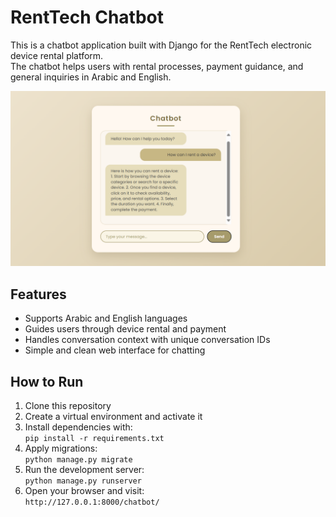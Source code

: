 # RentTech Chatbot

This is a chatbot application built with Django for the RentTech electronic device rental platform.  
The chatbot helps users with rental processes, payment guidance, and general inquiries in Arabic and English.

![Chatbot Screenshot](images/chatbot.png)

## Features
- Supports Arabic and English languages
- Guides users through device rental and payment
- Handles conversation context with unique conversation IDs
- Simple and clean web interface for chatting

## How to Run

1. Clone this repository  
2. Create a virtual environment and activate it  
3. Install dependencies with:  
   `pip install -r requirements.txt`  
4. Apply migrations:  
   `python manage.py migrate`  
5. Run the development server:  
   `python manage.py runserver`  
6. Open your browser and visit:  
   `http://127.0.0.1:8000/chatbot/`

